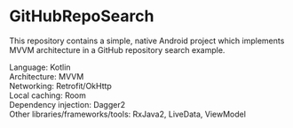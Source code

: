 # GitHubRepoSearch
This repository contains a simple, native Android project which implements MVVM architecture in a GitHub repository search example.

Language: Kotlin <br/>
Architecture: MVVM <br/>
Networking: Retrofit/OkHttp <br/>
Local caching: Room <br/>
Dependency injection: Dagger2 <br/>
Other libraries/frameworks/tools: RxJava2, LiveData, ViewModel
